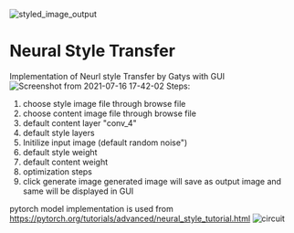 ![styled_image_output](https://user-images.githubusercontent.com/53509924/125946444-3d9fc578-d6a3-4760-8d57-923a90c8afd1.jpg)
# Neural Style Transfer
Implementation of Neurl style Transfer by Gatys with GUI
![Screenshot from 2021-07-16 17-42-02](https://user-images.githubusercontent.com/53509924/125945469-c25f6294-4c34-439e-a4de-c5742c06de79.png)
Steps:
1. choose style image file through browse file
2. choose content image file through browse file
3. default content layer "conv_4"
4. default style layers
5. Initilize input image (default random noise")
6. default style weight
7. default content weight
8. optimization steps
9. click generate image
 generated image will save as output image and same will be displayed in GUI

pytorch model implementation is used from https://pytorch.org/tutorials/advanced/neural_style_tutorial.html
![circuit](https://user-images.githubusercontent.com/53509924/125955533-8b20386e-2bb5-4ff9-85cd-ccf8d5f35b8f.jpeg)


